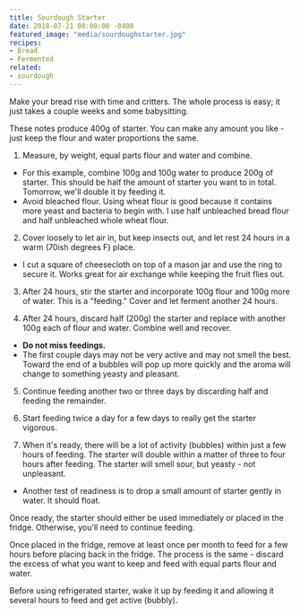```yaml
---
title: Sourdough Starter
date: 2018-07-21 00:00:00 -0400
featured_image: "media/sourdoughstarter.jpg"
recipes:
- Bread
- Fermented
related:
- sourdough
---
```

Make your bread rise with time and critters. The whole process is easy; it just takes a couple weeks and some babysitting.

These notes produce 400g of starter. You can make any amount you like - just keep the flour and water proportions the same.

1. Measure, by weight, equal parts flour and water and combine.
  * For this example, combine 100g and 100g water to produce 200g of starter. This should be half the amount of starter you want to in total. Tomorrow, we'll double it by feeding it.
  * Avoid bleached flour. Using wheat flour is good because it contains more yeast and bacteria to begin with. I use half unbleached bread flour and half unbleached whole wheat flour.

2. Cover loosely to let air in, but keep insects out, and let rest 24 hours in a warm (70ish degrees F) place.
  * I cut a square of cheesecloth on top of a mason jar and use the ring to secure it. Works great for air exchange while keeping the fruit flies out.

3. After 24 hours, stir the starter and incorporate 100g flour and 100g more of water. This is a "feeding." Cover and let ferment another 24 hours.

4. After 24 hours, discard half (200g) the starter and replace with another 100g each of flour and water. Combine well and recover.
  * **Do not miss feedings.**
  * The first couple days may not be very active and may not smell the best. Toward the end of a bubbles will pop up more quickly and the aroma will change to something yeasty and pleasant.

5. Continue feeding another two or three days by discarding half and feeding the remainder.

6. Start feeding twice a day for a few days to really get the starter vigorous.

7. When it's ready, there will be a lot of activity (bubbles) within just a few hours of feeding. The starter will double within a matter of three to four hours after feeding. The starter will smell sour, but yeasty - not unpleasant.
  * Another test of readiness is to drop a small amount of starter gently in water. It should float.

Once ready, the starter should either be used immediately or placed in the fridge. Otherwise, you'll need to continue feeding.

Once placed in the fridge, remove at least once per month to feed for a few hours before placing back in the fridge. The process is the same - discard the excess of what you want to keep and feed with equal parts flour and water.

Before using refrigerated starter, wake it up by feeding it and allowing it several hours to feed and get active (bubbly).
